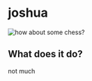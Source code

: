 # joshua

![how about some chess?](http://d1lalstwiwz2br.cloudfront.net/images_users/tiny_mce/kboyer309/phpb0Grxt.jpeg)

## What does it do?

not much
